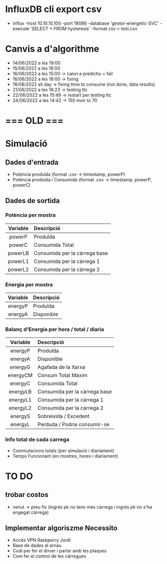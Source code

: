 # InfluxDB cli export csv
- influx -host 10.10.10.100 -port 18086 -database 'gestor-energetic-SVC' -execute 'SELECT * FROM hysteresis' -format csv > test.csv

# Canvis a d'algorithme
- 14/06/2022 a les 19:00
- 15/06/2022 a les 16:00
- 16/06/2022 a les 15:00 -> canvi a predictiu = fail
- 16/06/2022 a les 18:00 -> fixing
- 18/06/2022 all day     -> fixing time to consume (not done, data results)
- 21/06/2022 a les 16:23 -> testing ttc
- 22/06/2022 a les 15:49 -> restart per testing ttc
- 24/06/2022 a les 14:42 -> 150 mon to 70


# === OLD ===

# Simulació

## Dades d'entrada

 - Potència produïda                (format .csv -> timestamp, powerP)
 - Potència produïda i Consumida    (format .csv -> timestamp, powerP, powerC)

## Dades de sortida

### Potència per mostra
 
| Variable | Descripció                    |
| :------: | :-----------------------------|
| powerP   | Produïda                      |
| powerC   | Consumida Total               |
| powerLB  | Consumida per la càrrega base |
| powerL1  | Consumida per la càrrega 1    |
| powerL2  | Consumida per la càrrega 2    |

### Energia per mostra

| Variable | Descripció                    |
| :------: | :-----------------------------|
| energyP  | Produïda                      |
| energyA  | Disponible                    |

### Balanç d'Energia per hora / total / diaria

| Variable | Descripció                    |
| :------: | :-----------------------------|
| energyP  | Produïda                      |
| energyA  | Disponible                    |
| energyG  | Agafada de la Xarxa           |
| energyCM | Consum Total Màxim            |
| energyC  | Consumida Total               |
| energyLB | Consumida per la càrrega base |
| energyL1 | Consumida per la càrrega 1    |
| energyL2 | Consumida per la càrrega 2    |
| energyS  | Sobreixida / Excedent         |
| energyL  | Perduda / Podria consumir-se  |

### Info total de cada carrega

 - Commutacions totals (per simulació i diariament)
 - Temps Funcionant (en mostres, hores i diariament)


# TO DO

## trobar costos

- venut -> preu fix (ingrés pk no tens més càrrega i ingrés pk no s'ha engegat càrrega)

## Implementar algoriszme Necessito
- Accés VPN Rasbperry Jordi
- Base de dades al arnau
- Codi per fer el driver i parlar amb les plaques
- Com fer el control de les càrregues

